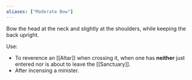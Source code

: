 ```yaml
---
aliases: ["Moderate Bow"]
---
```

Bow the head at the neck and slightly at the shoulders, while keeping the back upright.

Use:
- To reverence an [[Altar]] when crossing it, when one has **neither** just entered nor is about to leave the [[Sanctuary]].
- After incensing a minister.